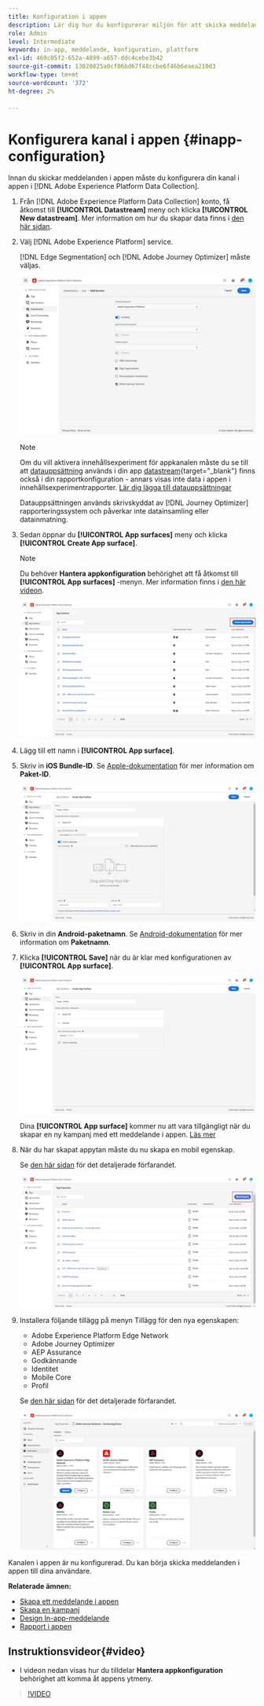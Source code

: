 ```yaml
---
title: Konfiguration i appen
description: Lär dig hur du konfigurerar miljön för att skicka meddelanden i appen med Journey Optimizer
role: Admin
level: Intermediate
keywords: in-app, meddelande, konfiguration, plattform
exl-id: 469c05f2-652a-4899-a657-ddc4cebe3b42
source-git-commit: 13020825a0cf06bd67f48ccbe6f46b6eaea210d3
workflow-type: tm+mt
source-wordcount: '372'
ht-degree: 2%

---
```


# Konfigurera kanal i appen {#inapp-configuration}

Innan du skickar meddelanden i appen måste du konfigurera din kanal i appen i [!DNL Adobe Experience Platform Data Collection].

1. Från [!DNL Adobe Experience Platform Data Collection] konto, få åtkomst till **[!UICONTROL Datastream]** meny och klicka **[!UICONTROL New datastream]**. Mer information om hur du skapar data finns i [den här sidan](https://experienceleague.adobe.com/docs/experience-platform/edge/datastreams/configure.html).

1. Välj [!DNL Adobe Experience Platform] service.

   [!DNL Edge Segmentation] och [!DNL Adobe Journey Optimizer] måste väljas.

   ![](assets/inapp_config_6.png)

   >[!NOTE]
   >
   >Om du vill aktivera innehållsexperiment för appkanalen måste du se till att [datauppsättning](../data/get-started-datasets.md) används i din app [datastream](https://experienceleague.adobe.com/docs/experience-platform/datastreams/overview.html){target="_blank"} finns också i din rapportkonfiguration - annars visas inte data i appen i innehållsexperimentrapporter. [Lär dig lägga till datauppsättningar](../campaigns/reporting-configuration.md#add-datasets)
   >
   >Datauppsättningen används skrivskyddat av [!DNL Journey Optimizer] rapporteringssystem och påverkar inte datainsamling eller datainmatning.

1. Sedan öppnar du **[!UICONTROL App surfaces]** meny och klicka **[!UICONTROL Create App surface]**.

   >[!NOTE]
   >
   > Du behöver **Hantera appkonfiguration** behörighet att få åtkomst till **[!UICONTROL App surfaces]** -menyn. Mer information finns i [den här videon](#video).

   ![](assets/inapp_config_1.png)

1. Lägg till ett namn i **[!UICONTROL App surface]**.


1. Skriv in **iOS Bundle-ID**. Se [Apple-dokumentation](https://developer.apple.com/documentation/appstoreconnectapi/bundle_ids) för mer information om **Paket-ID**.

   ![](assets/inapp_config_2.png)

1. Skriv in din **Android-paketnamn**. Se [Android-dokumentation](https://support.google.com/admob/answer/9972781?hl=en#:~:text=The%20package%20name%20of%20an,supported%20third%2Dparty%20Android%20stores) för mer information om **Paketnamn**.

1. Klicka **[!UICONTROL Save]** när du är klar med konfigurationen av **[!UICONTROL App surface]**.

   ![](assets/inapp_config_3.png)

   Dina **[!UICONTROL App surface]** kommer nu att vara tillgängligt när du skapar en ny kampanj med ett meddelande i appen. [Läs mer](create-in-app.md)

1. När du har skapat appytan måste du nu skapa en mobil egenskap.

   Se [den här sidan](https://experienceleague.adobe.com/docs/experience-platform/tags/admin/companies-and-properties.html#for-mobile) för det detaljerade förfarandet.

   ![](assets/inapp_config_4.png)

1. Installera följande tillägg på menyn Tillägg för den nya egenskapen:

   * Adobe Experience Platform Edge Network
   * Adobe Journey Optimizer
   * AEP Assurance
   * Godkännande
   * Identitet
   * Mobile Core
   * Profil

   Se [den här sidan](https://experienceleague.adobe.com/docs/experience-platform/tags/ui/extensions/overview.html#add-a-new-extension) för det detaljerade förfarandet.

   ![](assets/inapp_config_5.png)

Kanalen i appen är nu konfigurerad. Du kan börja skicka meddelanden i appen till dina användare.

**Relaterade ämnen:**

* [Skapa ett meddelande i appen](create-in-app.md)
* [Skapa en kampanj](../campaigns/create-campaign.md)
* [Design In-app-meddelande](design-in-app.md)
* [Rapport i appen](../reports/campaign-global-report.md#inapp-report)


## Instruktionsvideor{#video}

* I videon nedan visas hur du tilldelar **Hantera appkonfiguration** behörighet att komma åt appens ytmeny.

>[!VIDEO](https://video.tv.adobe.com/v/3421607)

